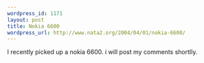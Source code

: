 ```yaml
--- 
wordpress_id: 1171
layout: post
title: Nokia 6600
wordpress_url: http://www.nata2.org/2004/04/01/nokia-6600/
---
```

I recently picked up a nokia 6600. i will post my comments shortlly.
